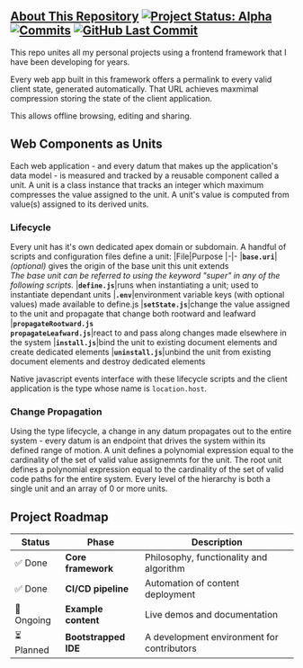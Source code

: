 ## [About This Repository](https://github.com/EJAugust/EJAugust) [![Project Status: Alpha](https://img.shields.io/badge/Project%20Status-Alpha-orange)](https://www.repostatus.org/#alpha) [![Commits](https://img.shields.io/github/commit-activity/t/EJAugust/EJAugust)](https://github.com/your-username/your-repo) [![GitHub Last Commit](https://img.shields.io/github/last-commit/EJAugust/EJAugust)](https://github.com/EJAugust/EJAugust)
This repo unites all my personal projects using a frontend framework that I have been developing for years.

Every web app built in this framework offers a permalink to every valid client state, generated automatically. That URL achieves maxmimal compression storing the state of the client application.

This allows offline browsing, editing and sharing.

## Web Components as Units
Each web application - and every datum that makes up the application's data model - is measured and tracked by a reusable component called a unit. A unit is a class instance that tracks an integer which maximum compresses the value assigned to the unit. A unit's value is computed from value(s) assigned to its derived units.

### Lifecycle
Every unit has it's own dedicated apex domain or subdomain. A handful of scripts and configuration files define a unit:
|File|Purpose
|-|-
|**`base.uri`**|*(optional)* gives the origin of the base unit this unit extends<br>*The base unit can be referred to using the keyword "super" in any of the following scripts.*
|**`define.js`**|runs when instantiating a unit; used to instantiate dependant units
|**`.env`**|environment variable keys (with optional values) made available to define.js
|**`setState.js`**|change the value assigned to the unit and propagate that change both rootward and leafward
|**`propagateRootward.js`**<br>**`propagateLeafward.js`**|react to and pass along changes made elsewhere in the system
|**`install.js`**|bind the unit to existing document elements and create dedicated elements
|**`uninstall.js`**|unbind the unit from existing document elements and destroy dedicated elements

Native javascript events interface with these lifecycle scripts and the client application is the type whose name is `location.host`.

### Change Propagation
Using the type lifecycle, a change in any datum propagates out to the entire system - every datum is an endpoint that drives the system within its defined range of motion. A unit defines a polynomial expression equal to the cardinality of the set of valid value assignemnts for the unit. The root unit defines a polynomial expression equal to the cardinality of the set of valid code paths for the entire system. Every level of the hierarchy is both a single unit and an array of 0 or more units.

## Project Roadmap
|Status|Phase|Description
|-|-|-
|✅ Done|**Core framework**|Philosophy, functionality and algorithm
|✅ Done|**CI/CD pipeline**|Automation of content deployment
|🔄 Ongoing|**Example content**|Live demos and documentation
|⏳ Planned|**Bootstrapped IDE**|A development environment for contributors